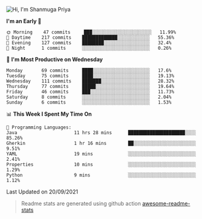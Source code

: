 ![Hi, I'm Shanmuga Priya](https://user-images.githubusercontent.com/11372997/129910864-2785432b-adea-4e52-92eb-f9290c766e28.gif)

<!--START_SECTION:waka-->
**I'm an Early 🐤** 

```text
🌞 Morning    47 commits     ███░░░░░░░░░░░░░░░░░░░░░░   11.99% 
🌆 Daytime    217 commits    █████████████░░░░░░░░░░░░   55.36% 
🌃 Evening    127 commits    ████████░░░░░░░░░░░░░░░░░   32.4% 
🌙 Night      1 commits      ░░░░░░░░░░░░░░░░░░░░░░░░░   0.26%

```
📅 **I'm Most Productive on Wednesday** 

```text
Monday       69 commits     ████░░░░░░░░░░░░░░░░░░░░░   17.6% 
Tuesday      75 commits     ████░░░░░░░░░░░░░░░░░░░░░   19.13% 
Wednesday    111 commits    ███████░░░░░░░░░░░░░░░░░░   28.32% 
Thursday     77 commits     █████░░░░░░░░░░░░░░░░░░░░   19.64% 
Friday       46 commits     ███░░░░░░░░░░░░░░░░░░░░░░   11.73% 
Saturday     8 commits      ░░░░░░░░░░░░░░░░░░░░░░░░░   2.04% 
Sunday       6 commits      ░░░░░░░░░░░░░░░░░░░░░░░░░   1.53%

```


📊 **This Week I Spent My Time On** 

```text
💬 Programming Languages: 
Java                     11 hrs 28 mins      █████████████████████░░░░   85.26% 
Gherkin                  1 hr 16 mins        ██░░░░░░░░░░░░░░░░░░░░░░░   9.51% 
YAML                     19 mins             ░░░░░░░░░░░░░░░░░░░░░░░░░   2.41% 
Properties               10 mins             ░░░░░░░░░░░░░░░░░░░░░░░░░   1.29% 
Python                   9 mins              ░░░░░░░░░░░░░░░░░░░░░░░░░   1.12%

```


 Last Updated on 20/09/2021
<!--END_SECTION:waka-->
> Readme stats are generated using github action [awesome-readme-stats](https://github.com/anmol098/waka-readme-stats)
<!--
**Shanmugapriya03/Shanmugapriya03** is a ✨ _special_ ✨ repository because its `README.md` (this file) appears on your GitHub profile.

Here are some ideas to get you started:

- 🔭 I’m currently working on ...
- 🌱 I’m currently learning ...
- 👯 I’m looking to collaborate on ...
- 🤔 I’m looking for help with ...
- 💬 Ask me about ...
- 📫 How to reach me: ...
- 😄 Pronouns: ...
- ⚡ Fun fact: ...
-->
